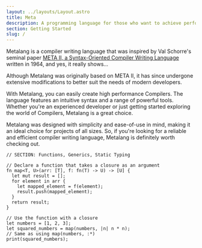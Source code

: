 ```yaml
---
layout: ../layouts/Layout.astro
title: Meta
description: A programming language for those who want to achieve performance and cleanliness!
section: Getting Started
slug: /
---
```


Metalang is a compiler writing language that was inspired by Val Schorre's seminal paper [META II, a Syntax-Oriented Compiler Writing Language](https://dl.acm.org/doi/10.1145/800257.808896) written in 1964, and yes, it really shows... 

Although Metalang was originally based on META II, it has since undergone extensive modifications to better suit the needs of modern developers.

With Metalang, you can easily create high performance Compilers. The language features an intuitive syntax and a range of powerful tools. Whether you're an experienced developer or just getting started exploring the world of Compilers, Metalang is a great choice.

Metalang was designed with simplicity and ease-of-use in mind, making it an ideal choice for projects of all sizes. So, if you're looking for a reliable and efficient compiler writing language, Metalang is definitely worth checking out.

```gy
// SECTION: Functions, Generics, Static Typing

// Declare a function that takes a closure as an argument
fn map<T, U>(arr: [T], f: fn(T) -> U) -> [U] {
  let mut result = [];
  for element in arr {
    let mapped_element = f(element);
    result.push(mapped_element);
  }
  return result;
}

// Use the function with a closure
let numbers = [1, 2, 3];
let squared_numbers = map(numbers, |n| n * n);
// Same as using map(numbers, :*)
print(squared_numbers);	
```